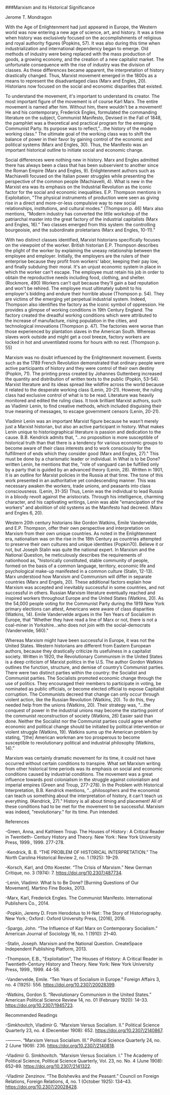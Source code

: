 ###Marxism and its Historical Significance

Jerome T. Mondragon

With the Age of Enlightenment had just appeared in Europe, the Western world was now entering a new age of science, art, and history. It was a time when history was exclusively focused on the accomplishments of religious and royal authority figures (Popkins, 57). It was also during this time when industrialization and international dependency began to emerge. Old methods of industry were being replaced with the mass production of goods, a growing economy, and the creation of a new capitalist market. The unfortunate consequence with the rise of industry was the division of classes. As these differences became apparent, the interpretation of history drastically changed. Thus, Marxist movement emerged in the 1800s as a means to represent the disadvantaged class (Marx and Engles, 20). Historians now focused on the social and economic disparities that existed.

To understand the movement, it's important to understand its creator. The most important figure of the movement is of course Karl Marx. The entire movement is named after him. Without him, there wouldn't be a movement! He and his contemporary, Frederick Engles, formulated the commanding literature on the subject, Communist Manifesto, Devised in the Fall of 1848, the pamphlet was a theoretical and practical program for the emerging Communist Party. Its purpose was to reflect,"...the history of the modern working class." The ultimate goal of the working class was to shift the balance of power in their favor by gaining control of the economic and political systems (Marx and Engles, 30). Thus, the Manifesto was an important historical outline to initiate social and economic change.

Social differences were nothing new in history. Marx and Engles admitted there has always been a class that has been subservient to another since the Roman Empire (Marx and Engles, 9). Enlightenment authors such as Machiavelli focused on the Italian power struggles while presenting the perspective of the common people (Machiavelli, 4). What is new in the Marxist era was its emphasis on the Industrial Revolution as the iconic factor for the social and economic inequalities. E.P. Thompson mentions in Exploitation, "The physical instruments of production were seen as giving rise in a direct and more-or-less compulsive way to new social relationships, institutions, and cultural modes." (Thompson p. 46) Marx also mentions, "Modern industry has converted the little workshop of the patriarchal master into the great factory of the industrial capitalists (Marx and Engles, 16).” Two classes emerged from this system: the controlling bourgeoisie, and the subordinate proletarians (Marx and Engles, 10-11)."

With two distinct classes identified, Marxist historians specifically focuses on the viewpoint of the worker. British historian E.P. Thompson describes the plight of the worker by explaining the uneasy relationship between the employee and employer. Initially, the employers are the rulers of their enterprise because they profit from workers' labor, keeping their pay low, and finally subduing their moral. It's an unjust economic system in place in which the worker can't escape. The employee must retain his job in order to obtain the reproductive needs including food, clothing, and shelter. (Rockmore, 490) Workers can't quit because they'll gain a bad reputation and won't be rehired. The employee must ultimately submit to his employer's bidding and endure their horrible abuse (Thompson p. 54). They are victims of the emerging yet perpetual industrial system. Indeed, Thompson also identifies the factory as the iconic symbol of oppression. He provides a glimpse of working conditions in 19th Century England. The factory created the dreadful working conditions which were attributed to the increase of manufacture, rising population in the cities, and technological innovations (Thompson p. 47). The factories were worse than those experienced by plantation slaves in the American South. Whereas slaves work outside and might get a cool breeze, factory workers are locked in hot and unventilated rooms for hours with no rest. (Thompson p. 55)

Marxism was no doubt influenced by the Enlightenment movement. Events such as the 1789 French Revolution demonstrated that ordinary people were active participants of history and they were control of their own destiny (Popkin, 71). The printing press created by Johannes Guttenberg increased the quantity and distribution of written texts to the public (Popkin, 53-54). Marxist literature and its ideas spread like wildfire across the world because it related to the desperate working class (Lenin, 20-21). However, the ruling class had exclusive control of what is to be read. Literature was heavily monitored and edited the ruling class. It took brilliant Marxist authors, such as Vladimir Lenin, to find creative methods, which included disguising their true meaning of messages, to escape government censors (Lenin, 20-21).

Vladimir Lenin was an important Marxist figure because he wasn’t merely just a Marxist historian, but also an active participant in history. What makes Lenin unique to historiographical literature is passion and dedication to the cause. B.B. Kendrick admits that, "...no proposition is more susceptible of historical truth than that there is a tendency for various economic groups to become aware of their class interests and to work consciously for the fulfillment of ends which they consider good (Marx and Engles, 27)." This must be done by a charismatic leader or individual. In What is to be Done? written Lenin, he mentions that the, "role of vanguard can be fulfilled only by a party that is guided by an advanced theory (Lenin, 28). Written in 1901, it is an outline for Marxist policies in the Russia at that time. The tone of this work presented in an authoritative yet condescending manner. This was necessary awaken the workers, trade unions, and peasants into class consciousness. (Lenin, 31-35) Thus, Lenin was the individual to lead Russia in a bloody revolt against the aristocrats. Through his intelligence, charming character, and his captivating writings, Lenin was able "emancipation of the workers" and abolition of old systems as the Manifesto had decreed. (Marx and Engles 6, 20).

Western 20th century historians like Gordon Watkins, Emile Vandervelde, and E.P. Thompson, offer their own perspective and interpretation on Marxism from their own unique countries. As noted in the Enlightenment era, nationalism was on the rise in the 18th Century as countries attempted to preserve their own cultures and unique identities (Popkin70). Believe it or not, but Joseph Stalin was quite the national expert. In Marxism and the National Question, he meticulously describes the requirements of nationhood as, "historically constituted, stable community of people, formed on the basis of a common language, territory, economic life and psychological make-up manifested in a common culture (Stalin, 12-13). Marx understood how Marxism and Communism will differ in separate countries (Marx and Engels, 20). These additional factors explain how Marxism was accepted and inevitably successful in some countries, and not successful in others. Russian Marxism literature eventually reached and inspired workers throughout Europe and the United States (Watkins, 20). As the 54,000 people voting for the Communist Party during the 1919 New York primary elections can attest, Americans were aware of class disparities (Watkins, 14). Emile Vandervelde argues in the Ten Years of Socialism in Europe, that "Whether they have read a line of Marx or not, there is not a coal-miner in Yorkshire...who does not join with the social-democrats (Vandervelde, 560)."

Whereas Marxism might have been successful in Europe, it was not the United States. Western historians are different from Eastern European authors, because they drastically criticize its usefulness in a capitalist society. Written in 1920, the Revolutionary Communism in the United States is a deep criticism of Marxist politics in the U.S. The author Gordon Watkins outlines the function, structure, and demise of country’s Communist parties. There were two distinct parties within the country: the Socialist and Communist parties. The Socialists promoted economic change through the use of politics. They encouraged their members to participate in voting, be nominated as public officials, or become elected official to expose Capitalist corruption. The Communists decreed that change can only occur through violent action, like the Russian Revolution (Watkins, 20). To do this, they needed help from the unions (Watkins, 20). Their strategy was, "...the conquest of power in the industrial unions may become the starting point of the communist reconstruction of society (Watkins, 26) Easier said than done. Neither the Socialist nor the Communist parties could agree whether economic and political change should be initiated by political intervention or violent struggle (Watkins, 19). Watkins sums up the American problem by stating, “[the] American workman are too prosperous to become susceptible to revolutionary political and industrial philosophy (Watkins, 14).”

Marxism was certainly dramatic movement for its time, it could not have occurred without certain conditions to transpire. What set Marxism writing from other historical time periods was its emphasis on social and economic conditions caused by industrial conditions. The movement was a great influence towards post colonialism in the struggle against colonialism and imperial empires (Green and Troup, 277-278). In the Problem with Historical Interpretation, B.B. Kendrick mentions, "...philosophers and the economist can teach us something about the interpretation of history, it can't teach us everything. (Kendrick, 27)." History is all about timing and placement! All of these conditions had to be met for the movement to be successful. Marxism was indeed, "revolutionary." for its time. Pun intended.

References

-Green, Anna, and Kathleen Troup. The Houses of History : A Critical Reader in Twentieth-	Century History and Theory. New York : New York University Press, 1999., 1999. 277-278.

-Kendrick, B. B. “THE PROBLEM OF HISTORICAL INTERPRETATION.” The North Carolina Historical Review 2, no. 1 (1925): 19–29.

-Korsch, Karl, and Otto Koester. “The Crisis of Marxism.” New German Critique, no. 3 (1974): 7. https://doi.org/10.2307/487734.

-Lenin, Vladimir. What Is to Be Done? [Burning Questions of Our Movement]. Martino Fine Books, 2013.

-Marx, Karl, Frederick Engles. The Communist Manifesto. International Publishers Co., 2014.

-Popkin, Jeremy D. From Herodotus to H-Net : The Story of Historiography. New York ; Oxford : Oxford University Press, [2016], 2016.

-Spargo, John. “The Influence of Karl Marx on Contemporary Socialism.” American Journal of Sociology 16, no. 1 (1910): 21–40.

-Stalin, Joseph. Marxism and the National Question. CreateSpace Independent Publishing Platform, 2013.

-Thompson, E.B., "Exploitation", The Houses of History: A Critical Reader in Twentieth-Century History and Theory. New York: New York University Press, 1999., 1999. 44-58.

-Vandervelde, Emile. “Ten Years of Socialism in Europe.” Foreign Affairs 3, no. 4 (1925): 556. https://doi.org/10.2307/20028399.

-Watkins, Gordon S. “Revolutionary Communism in the United States.” American Political Science Review 14, no. 01 (February 1920): 14–33. https://doi.org/10.2307/1945723.

Recommended Readings

-Simkhovitch, Vladimir G. “Marxism Versus Socialism. II.” Political Science Quarterly 23, no. 4 (December 1908): 652. https://doi.org/10.2307/2140867.

-———. “Marxism Versus Socialism. III.” Political Science Quarterly 24, no. 2 (June 1909): 236. https://doi.org/10.2307/2140818.

-Vladimir G. Simkhovitch. “Marxism Versus Socialism. I.” The Academy of Political Science, Political Science Quarterly, Vol. 23, no. No. 4 (June 1908): 652–89. https://doi.org/10.2307/2141322.

-Vladimir Zenzinov. “The Bolsheviks and the Peasant.” Council on Foreign Relations, Foreign Relations, 4, no. 1 (October 1925): 134–43. https://doi.org/10.2307/20028428.
